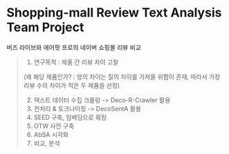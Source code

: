 # Shopping-mall Review Text Analysis Team Project

버즈 라이브와 에어팟 프로의 네이버 쇼핑몰 리뷰 비교

> 1. 연구목적 : 제품 간 리뷰 차이 고찰
>
>   (왜 해당 제품인가? : 양의 차이는 질의 차이를 가져올 위험이 존재, 따라서 가장 리뷰 수의 차이가 적은 두 제품을 선정)
>
> 2. 텍스트 데이터 수집 크롤링 -> Deco-R-Crawler 활용
> 3. 전처리 & 토크나이징 -> DecoSentA 활용
> 4. SEED 구축, 임베딩으로 확장
> 5. OTW 사전 구축
> 6. AbSA 시각화
> 7. 비교, 분석
